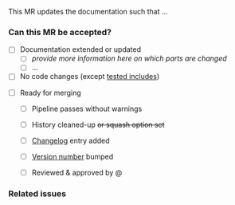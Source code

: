 <!-- Use this template for MRs that only change the documentation. -->

<!-- 1 - Add a one-sentence description of what this MR does. -->
This MR updates the documentation such that ...


### Can this MR be accepted?
<!-- 2 - Fill in the checklist below.
         If some parts do not apply, remove them or use ~~strikethrough~~. -->

<!-- Progress: If desired, give a more detailed overview of the progress --> 
- [ ] Documentation extended or updated
    - [ ] _provide more information here on which parts are changed_
    - [ ] ...
- [ ] No code changes (except [tested includes](tests/test_doc_examples.py))

<!-- Criteria for merging -->
- [ ] Ready for merging
    - [ ] Pipeline passes without warnings
    - [ ] History cleaned-up ~~or squash option set~~ <!-- how you prefer -->
    - [ ] [Changelog](CHANGELOG.md) entry added
    - [ ] [Version number](dantro/__init__.py) bumped <!-- if applicable -->
    - [ ] Reviewed & approved by @  <!-- mention reviewer(s) here -->


### Related issues
<!-- 3 - If applicable, mention related issues here, otherwise delete. -->

<!-- 4 - When ready for review, remove the WIP status & assign a reviewer -->
